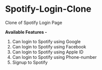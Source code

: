 # Spotify-Login-Clone
Clone of Spotify Login Page

**Available Features -**
1. Can login to Spotify using Google
2. Can login to Spotify using Facebook
3. Can login to Spotify using Apple ID
4. Can login to Spotify using Phone-number
5. Signup to Spotify
